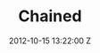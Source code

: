 ---
title: Chained
date: 2012-10-15 13:22:00 Z

position: 0
client: The XX
video: https://www.youtube.com/watch?v=-qiJ06IeFiI
image: "/uploads/the-xx-chained.jpg"

director: Young Replicants
production-company: Pulse Films
layout: project
---